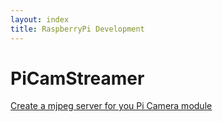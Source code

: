 ```yaml
---
layout: index
title: RaspberryPi Development
---
```


# PiCamStreamer

[Create a mjpeg server for you Pi Camera module](picamstreamer.html)

